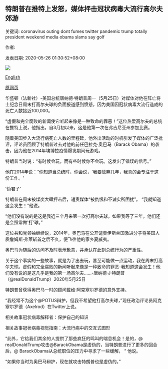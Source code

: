 ## 特朗普在推特上发怒，媒体抨击冠状病毒大流行高尔夫郊游

关键词: coronavirus outing dont fumes twitter pandemic trump totally president weekend media obama slams say golf

作者: 

发表日期: 2020-05-26 01:30:52+08:00

![](https://www.straitstimes.com/sites/default/files/styles/x_large/public/articles/2020/05/26/file7aqb08re6841t0gmmpu.jpg?itok=t1-ARgt-)

[English](Trump%20fumes%20on%20Twitter%20as%20media%20slams%20coronavirus%20pandemic%20golf%20outing.md)

[原网页](https://www.straitstimes.com/world/united-states/trump-fumes-on-twitter-as-media-slams-coronavirus-pandemic-golf-outing)

华盛顿（法新社）-美国总统唐纳德·特朗普周一（5月25日）对媒体对他在阵亡将士纪念日周末打高尔夫球的负面报道感到愤怒，因为美国因冠状病毒大流行造成的死亡人数接近100,000。

“虚假和完全腐败的新闻使它听起来像是一种致命的罪恶！”这位热爱高尔夫的总统在推特上说，他指出，自3月初以来，这是他第一次在弗吉尼亚州参加比赛。

随着美国步入大流行病死亡人数的里程碑，他外出活动的时机引发了媒体的广泛批评，评论员回顾了特朗普过去对他的前任巴拉克·奥巴马（Barack Obama）的袭击，因为他在2014年埃博拉疫情爆发期间玩游戏。

特朗普当时说：“有时候会玩，而有些时候你不会玩。这发出了错误的信号。”

他在2014年说：“你知道当总统时，你会说，'我要放弃几年，我真的会专注于这份工作。'

'伪君子'

特朗普在周末被煤炭大肆抨击后，谴责媒体“被仇恨和不诚实所困扰”。 “我就知道这会发生！”他说。

“他们没有说的是这是我近三个月来第一次打高尔夫球，如果我等了三年，他们还是会照常做'打'球。”

这位共和党领袖继续说，2014年，奥巴马在公开谴责伊斯兰国激进分子将美国人质詹姆斯·弗莱斩首之后不久，便飞往他的家乡夏威夷。

奥巴马为随后的访问不及时表示歉意，并承认在此刻总统行为的严重性。

关于这个事实的一些故事，就是为了出去玩，甚至可能做一点运动，我在周末打高尔夫球。虚假和完全腐败的新闻听起来像是一种致命的罪恶-我知道这会发生！他们没有说的是这几乎是我的第一场高尔夫……-唐纳德·J·特朗普（@realDonaldTrump）2020年5月25日

特朗普曾获得奥巴马一时的顾问戴维·阿克塞尔罗德的意外支持。

“我经常不为这个@POTUS辩护，但我不希望他打高尔夫球，”现任政治评论员阿克塞尔罗德（Axelrod）在Twitter上说。

相关故事冠状病毒解释者：保护自己的知识

相关故事冠状病毒视觉指南：大流行病中的交互式图形

“此外，它给我们其余的人提供了那些疯狂的鸣叫的喘息机会！是的，@ realDonaldTrump攻击@BarackObama是虚伪的，当特朗普进行了更多的回合后，@ BarackObama从总统职位的压力中寻求了一些缓解， “ 他说。

“如果你当时为奥巴马辩护，现在就攻击特朗普也是虚伪的。”